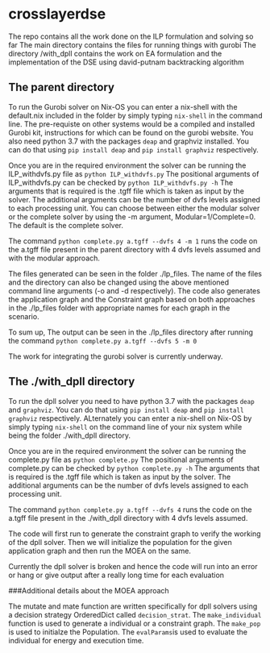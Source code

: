 # crosslayerdse

The repo contains all the work done on the ILP formulation and solving so far
The main directory contains the files for running things with gurobi
The directory /with_dpll contains the work on EA formulation and the implementation of the DSE using david-putnam backtracking algorithm

## The parent directory

To run the Gurobi solver on Nix-OS you can enter a nix-shell with the default.nix included in the folder by simply typing `nix-shell` in the command line.
The pre-requiste on other systems would be a compiled and installed Gurobi kit, instructions for which can be found on the gurobi website.
You also need python 3.7 with the packages `deap` and graphviz installed.
You can do that using `pip install deap` and `pip install graphviz` respectively.

Once you are in the required environment the solver can be running the ILP_withdvfs.py file as `python ILP_withdvfs.py`
The positional arguments of ILP_withdvfs.py can be checked by `python ILP_withdvfs.py -h`
The arguments that is required is the .tgff file which is taken as input by the solver.
The additional arguments can be the number of dvfs levels assigned to each processing unit.
You can choose between either the modular solver or the complete solver by using the -m argument, Modular=1/Complete=0. The default is the complete solver.

The command `python complete.py a.tgff --dvfs 4 -m 1` runs the code on the a.tgff file present in the parent directory with 4 dvfs levels assumed and with the modular approach.

The files generated can be seen in the folder ./lp_files.
The name of the files and the directory can also be changed using the above mentioned command line arguments (-o and -d respectively).
The code also generates the application graph and the Constraint graph based on both approaches in the ./lp_files folder with appropriate names for each graph in the scenario.

To sum up,
    The output can be seen in the ./lp_files directory after running the command
    `python complete.py a.tgff --dvfs 5 -m 0`

The work for integrating the gurobi solver is currently underway.

## The ./with_dpll directory

To run the dpll solver you need to have python 3.7 with the packages `deap` and `graphviz`.
You can do that using `pip install deap` and `pip install graphviz` respectively.
ALternately you can enter a nix-shell on Nix-OS by simply typing `nix-shell` on the command line of your nix system while being the folder ./with_dpll directory.

Once you are in the required environment the solver can be running the complete.py file as `python complete.py`
The positional arguments of complete.py can be checked by `python complete.py -h`
The arguments that is required is the .tgff file which is taken as input by the solver.
The additional arguments can be the number of dvfs levels assigned to each processing unit.

The command `python complete.py a.tgff --dvfs 4` runs the code on the a.tgff file present in the ./with_dpll directory with 4 dvfs levels assumed.

The code will first run to generate the constraint graph to verify the working of the dpll solver.
Then we will initialize the population for the given application graph and then run the MOEA on the same.

Currently the dpll solver is broken and hence the code will run into an error or hang or give output after a really long time for each evaluation

###Additional details about the MOEA approach

The mutate and mate function are written specifically for dpll solvers using a decision strategy OrderedDict called `decision_strat`.
The `make_individual` function is used to generate a individual or a constraint graph.
The `make_pop` is used to initialze the Population.
The `evalParams`is used to evaluate the individual for energy and execution time.
